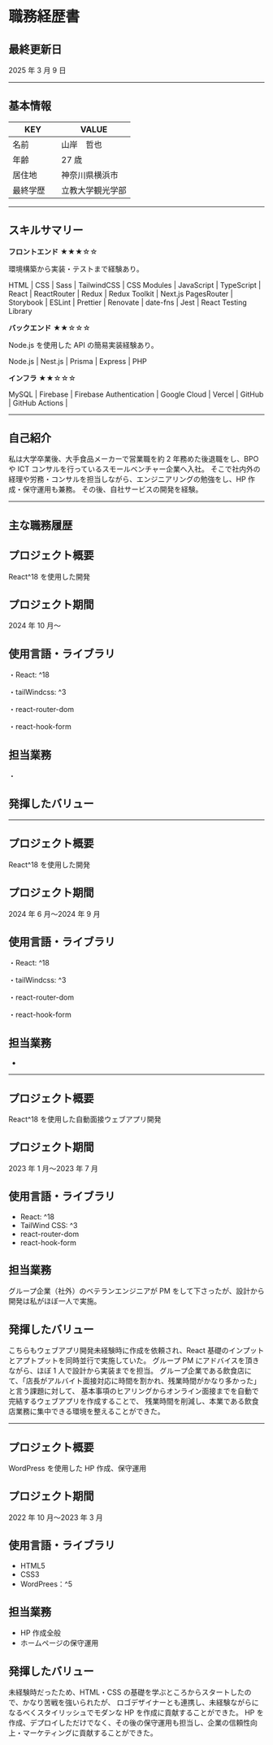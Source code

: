 # 職務経歴書

## 最終更新日

2025 年 3 月 9 日

---

## 基本情報

| KEY        | VALUE            |
| ---------- | ---------------- |
| 名前       | 山岸　哲也       |
| 年齢       | 27 歳            |
| 居住地     | 神奈川県横浜市   |
| 最終学歴　 | 立教大学観光学部 |

---

## スキルサマリー

**フロントエンド** ★★★☆☆

環境構築から実装・テストまで経験あり。

HTML | CSS | Sass | TailwindCSS | CSS Modules | JavaScript | TypeScript | React | ReactRouter | Redux | Redux Toolkit | Next.js PagesRouter | Storybook | ESLint | Prettier | Renovate | date-fns | Jest | React Testing Library

**バックエンド** ★★☆☆☆

Node.js を使用した API の簡易実装経験あり。

Node.js | Nest.js | Prisma | Express | PHP

**インフラ** ★★☆☆☆

MySQL | Firebase | Firebase Authentication | Google Cloud | Vercel | GitHub | GitHub Actions |

---

## 自己紹介

私は大学卒業後、大手食品メーカーで営業職を約 2 年務めた後退職をし、BPO や ICT コンサルを行っているスモールベンチャー企業へ入社。
そこで社内外の経理や労務・コンサルを担当しながら、エンジニアリングの勉強をし、HP 作成・保守運用も兼務。
その後、自社サービスの開発を経験。

---

## 主な職務履歴

## プロジェクト概要

React^18 を使用した開発

## プロジェクト期間

2024 年 10 月〜

## 使用言語・ライブラリ

・React: ^18

・tailWindcss: ^3

・react-router-dom

・react-hook-form

## 担当業務

・


## 発揮したバリュー



---

## プロジェクト概要

React^18 を使用した開発

## プロジェクト期間

2024 年 6 月〜2024 年 9 月

## 使用言語・ライブラリ

・React: ^18

・tailWindcss: ^3

・react-router-dom

・react-hook-form

## 担当業務

- 

---

## プロジェクト概要

React^18 を使用した自動面接ウェブアプリ開発

## プロジェクト期間

2023 年 1 月〜2023 年 7 月

## 使用言語・ライブラリ

- React: ^18
- TailWind CSS: ^3
- react-router-dom
- react-hook-form

## 担当業務

グループ企業（社外）のベテランエンジニアが PM をして下さったが、設計から開発は私がほぼ一人で実施。

## 発揮したバリュー

こちらもウェブアプリ開発未経験時に作成を依頼され、React 基礎のインプットとアプトプットを同時並行で実施していた。
グループ PM にアドバイスを頂きながら、ほぼ 1 人で設計から実装までを担当。
グループ企業である飲食店にて、「店長がアルバイト面接対応に時間を割かれ、残業時間がかなり多かった」と言う課題に対して、
基本事項のヒアリングからオンライン面接までを自動で完結するウェブアプリを作成することで、
残業時間を削減し、本業である飲食店業務に集中できる環境を整えることができた。

---

## プロジェクト概要

WordPress を使用した HP 作成、保守運用

## プロジェクト期間

2022 年 10 月〜2023 年 3 月

## 使用言語・ライブラリ

- HTML5
- CSS3
- WordPrees：^5

## 担当業務

- HP 作成全般
- ホームページの保守運用

## 発揮したバリュー

未経験時だったため、HTML・CSS の基礎を学ぶところからスタートしたので、かなり苦戦を強いられたが、
ロゴデザイナーとも連携し、未経験ながらになるべくスタイリッシュでモダンな HP を作成に貢献することができた。
HP を作成、デプロイしただけでなく、その後の保守運用も担当し、企業の信頼性向上・マーケティングに貢献することができた。




